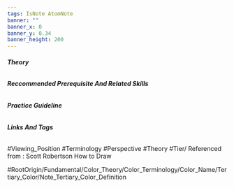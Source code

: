 ```yaml
---
tags: IsNote AtomNote 
banner: ""
banner_x: 0
banner_y: 0.34
banner_height: 200
---
```


###### **_Theory_**


###### **_Reccommended Prerequisite And Related Skills_**

###### **_Practice Guideline_**

###### **_Links And Tags_**
#Viewing_Position #Terminology #Perspective #Theory #Tier/
Referenced from : Scott Robertson How to Draw

#RootOrigin/Fundamental/Color_Theory/Color_Terminology/Color_Name/Tertiary_Color/Note_Tertiary_Color_Definition
